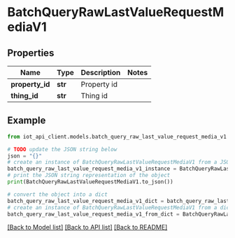 # BatchQueryRawLastValueRequestMediaV1


## Properties

Name | Type | Description | Notes
------------ | ------------- | ------------- | -------------
**property_id** | **str** | Property id | 
**thing_id** | **str** | Thing id | 

## Example

```python
from iot_api_client.models.batch_query_raw_last_value_request_media_v1 import BatchQueryRawLastValueRequestMediaV1

# TODO update the JSON string below
json = "{}"
# create an instance of BatchQueryRawLastValueRequestMediaV1 from a JSON string
batch_query_raw_last_value_request_media_v1_instance = BatchQueryRawLastValueRequestMediaV1.from_json(json)
# print the JSON string representation of the object
print(BatchQueryRawLastValueRequestMediaV1.to_json())

# convert the object into a dict
batch_query_raw_last_value_request_media_v1_dict = batch_query_raw_last_value_request_media_v1_instance.to_dict()
# create an instance of BatchQueryRawLastValueRequestMediaV1 from a dict
batch_query_raw_last_value_request_media_v1_from_dict = BatchQueryRawLastValueRequestMediaV1.from_dict(batch_query_raw_last_value_request_media_v1_dict)
```
[[Back to Model list]](../README.md#documentation-for-models) [[Back to API list]](../README.md#documentation-for-api-endpoints) [[Back to README]](../README.md)


